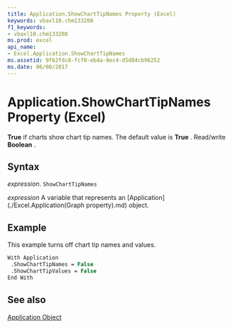 ```yaml
---
title: Application.ShowChartTipNames Property (Excel)
keywords: vbaxl10.chm133208
f1_keywords:
- vbaxl10.chm133208
ms.prod: excel
api_name:
- Excel.Application.ShowChartTipNames
ms.assetid: 9f62fdc8-fcf0-eb4a-8ec4-d5d84cb96252
ms.date: 06/08/2017
---
```



# Application.ShowChartTipNames Property (Excel)

 **True** if charts show chart tip names. The default value is **True** . Read/write **Boolean** .


## Syntax

 _expression_. `ShowChartTipNames`

 _expression_ A variable that represents an [Application](./Excel.Application(Graph property).md) object.


## Example

This example turns off chart tip names and values.


```vb
With Application 
 .ShowChartTipNames = False 
 .ShowChartTipValues = False 
End With
```


## See also


[Application Object](Excel.Application(object).md)

